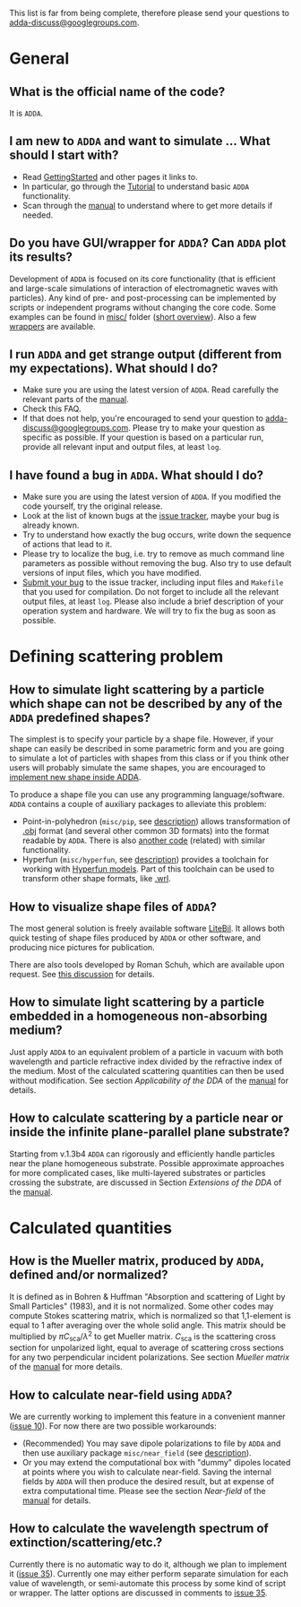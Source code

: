 This list is far from being complete, therefore please send your questions to [adda-discuss@googlegroups.com](mailto:adda-discuss@googlegroups.com).

# General #

## What is the official name of the code? ##
It is `ADDA`.

## I am new to `ADDA` and want to simulate ... What should I start with? ##
  * Read [GettingStarted](GettingStarted.md) and other pages it links to.
  * In particular, go through the [Tutorial](Tutorial.md) to understand basic `ADDA` functionality.
  * Scan through the [manual](../master/doc/manual.pdf) to understand where to get more details if needed.

## Do you have GUI/wrapper for `ADDA`? Can `ADDA` plot its results? ##
Development of `ADDA` is focused on its core functionality (that is efficient and large-scale simulations of interaction of electromagnetic waves with particles). Any kind of pre- and post-processing can be implemented by scripts or independent programs without changing the core code. Some examples can be found in [misc/](../../tree/master/misc) folder ([short overview](PackageDescription.md)). Also a few [wrappers](Links.md#Codes_that_use_ADDA) are available.

## I run `ADDA` and get strange output (different from my expectations). What should I do? ##
  * Make sure you are using the latest version of `ADDA`. Read carefully the relevant parts of the [manual](../master/doc/manual.pdf).
  * Check this FAQ.
  * If that does not help, you're encouraged to send your question to [adda-discuss@googlegroups.com](mailto:adda-discuss@googlegroups.com). Please try to make your question as specific as possible. If your question is based on a particular run, provide all relevant input and output files, at least `log`.

## I have found a bug in `ADDA`. What should I do? ##
  * Make sure you are using the latest version of `ADDA`. If you modified the code yourself, try the original release.
  * Look at the list of known bugs at the [issue tracker](https://github.com/adda-team/adda/labels/bug), maybe your bug is already known.
  * Try to understand how exactly the bug occurs, write down the sequence of actions that lead to it.
  * Please try to localize the bug, i.e. try to remove as much command line parameters as possible without removing the bug. Also try to use default versions of input files, which you have modified.
  * [Submit your bug](https://github.com/adda-team/adda/issues/new) to the issue tracker, including input files and `Makefile` that you used for compilation. Do not forget to include all the relevant output files, at least `log`. Please also include a brief description of your operation system and hardware. We will try to fix the bug as soon as possible.

# Defining scattering problem #

## How to simulate light scattering by a particle which shape can not be described by any of the `ADDA` predefined shapes? ##
The simplest is to specify your particle by a shape file. However, if your shape can easily be described in some parametric form and you are going to simulate a lot of particles with shapes from this class or if you think other users will probably simulate the same shapes, you are encouraged to [implement new shape inside ADDA](AddingShape.md).

To produce a shape file you can use any programming language/software. `ADDA` contains a couple of auxiliary packages to alleviate this problem:
  * Point-in-polyhedron (`misc/pip`, see [description](../master/misc/pip/README)) allows transformation of [.obj](http://en.wikipedia.org/wiki/Wavefront_.obj_file) format (and several other common 3D formats) into the format readable by `ADDA`. There is also [another code](http://nanohub.org/resources/ddaconvert/) (related) with similar functionality.
  * Hyperfun (`misc/hyperfun`, see [description](../master/misc/hyperfun/README)) provides a toolchain for working with [Hyperfun models](http://hyperfun.org). Part of this toolchain can be used to transform other shape formats, like [.wrl](http://en.wikipedia.org/wiki/VRML).

## How to visualize shape files of `ADDA`? ##
The most general solution is freely available software [LiteBil](http://users.abo.fi/jkniivil/litebil/). It allows both quick testing of shape files produced by `ADDA` or other software, and producing nice pictures for publication.

There are also tools developed by Roman Schuh, which are available upon request. See [this discussion](http://groups.google.com/group/adda-discuss/browse_thread/thread/c715bd07cc9274d8#) for details.

## How to simulate light scattering by a particle embedded in a homogeneous non-absorbing medium? ##
Just apply `ADDA` to an equivalent problem of a particle in vacuum with both wavelength and particle refractive index divided by the refractive index of the medium. Most of the calculated scattering quantities can then be used without modification. See section _Applicability of the DDA_ of the [manual](../master/doc/manual.pdf) for details.

## How to calculate scattering by a particle near or inside the infinite plane-parallel plane substrate? ##
Starting from v.1.3b4 `ADDA` can rigorously and efficiently handle particles near the plane homogeneous substrate. Possible approximate approaches for more complicated cases, like multi-layered substrates or particles crossing the substrate, are discussed in Section _Extensions of the DDA_ of the [manual](../master/doc/manual.pdf).

# Calculated quantities #

## How is the Mueller matrix, produced by `ADDA`, defined and/or normalized? ##
It is defined as in Bohren & Huffman "Absorption and scattering of Light by Small Particles" (1983), and it is not normalized. Some other codes may compute Stokes scattering matrix, which is normalized so that 1,1-element is equal to 1 after averaging over the whole solid angle. This matrix should be multiplied by _πC_<sub>sca</sub>/_λ_<sup>2</sup> to get Mueller matrix. _C_<sub>sca</sub> is the scattering cross section for unpolarized light, equal to average of scattering cross sections for any two perpendicular incident polarizations. See section _Mueller matrix_ of the [manual](../master/doc/manual.pdf) for more details.

## How to calculate near-field using `ADDA`? ##
We are currently working to implement this feature in a convenient manner ([issue 10](https://github.com/adda-team/adda/issues/10)). For now there are two possible workarounds:
  * (Recommended)  You may save dipole polarizations to file by `ADDA` and then use auxiliary package `misc/near_field` (see [description](../master/misc/near_field/nearfield_manual.txt)).
  * Or you may extend the computational box with "dummy" dipoles located at points where you wish to calculate near-field. Saving the internal fields by `ADDA` will then produce the desired result, but at expense of extra computational time. Please see the section _Near-field_ of the [manual](../master/doc/manual.pdf) for details.

## How to calculate the wavelength spectrum of extinction/scattering/etc.? ##
Currently there is no automatic way to do it, although we plan to implement it ([issue 35](https://github.com/adda-team/adda/issues/35)). Currently one may either perform separate simulation for each value of wavelength, or semi-automate this process by some kind of script or wrapper. The latter options are discussed in comments to [issue 35](https://github.com/adda-team/adda/issues/35).
